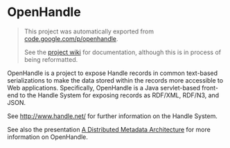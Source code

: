 OpenHandle
==========

> This project was automatically exported from [code.google.com/p/openhandle](https://code.google.com/archive/p/openhandle/).
>
> See the [project wiki](https://github.com/tonyhammond/openhandle/wiki) for documentation, although this is in process of being reformatted.

OpenHandle is a project to expose Handle records in common text-based serializations to make the data stored within the records more accessible to Web applications. Specifically, OpenHandle is a Java servlet-based front-end to the Handle System for exposing records as RDF/XML, RDF/N3, and JSON.

See http://www.handle.net/ for further information on the Handle System.

See also the presentation [A Distributed Metadata Architecture](https://www.slideshare.net/tonyh/handle-08) for more information on OpenHandle. 
 
